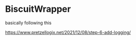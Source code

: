 # BiscuitWrapper

basically following this 

https://www.pretzellogix.net/2021/12/08/step-6-add-logging/
